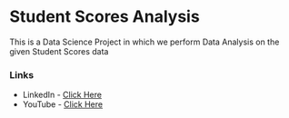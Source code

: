 # Student Scores Analysis
This is a Data Science Project in which we perform Data Analysis on the given Student Scores data

### Links

- LinkedIn - [Click Here](https://linkedin.com/in/ashutoshswamy)
- YouTube - [Click Here](https://youtube.com/@codeitjs)

